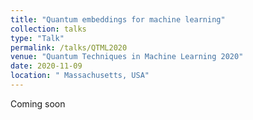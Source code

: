 ```yaml
---
title: "Quantum embeddings for machine learning"
collection: talks
type: "Talk"
permalink: /talks/QTML2020
venue: "Quantum Techniques in Machine Learning 2020"
date: 2020-11-09
location: " Massachusetts, USA"
---
```

Coming soon
